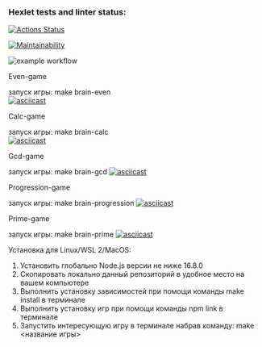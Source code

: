 ### Hexlet tests and linter status:
[![Actions Status](https://github.com/Difuster/frontend-project-lvl1/workflows/hexlet-check/badge.svg)](https://github.com/Difuster/frontend-project-lvl1/actions)

[![Maintainability](https://api.codeclimate.com/v1/badges/0378869195d334ce3c6e/maintainability)](https://codeclimate.com/github/Difuster/frontend-project-lvl1/maintainability)

![example workflow](https://github.com/Difuster/frontend-project-lvl1/actions/workflows/linter.yml/badge.svg)

Even-game

запуск игры: make brain-even  
[![asciicast](https://asciinema.org/a/444327.svg)](https://asciinema.org/a/444327)

Calc-game

запуск игры: make brain-calc  
[![asciicast](https://asciinema.org/a/444700.svg)](https://asciinema.org/a/444700)

Gcd-game

запуск игры: make brain-gcd 
[![asciicast](https://asciinema.org/a/444717.svg)](https://asciinema.org/a/444717)

Progression-game

запуск игры: make brain-progression
[![asciicast](https://asciinema.org/a/444738.svg)](https://asciinema.org/a/444738)

Prime-game

запуск игры: make brain-prime
[![asciicast](https://asciinema.org/a/444744.svg)](https://asciinema.org/a/444744)

Установка для Linux/WSL 2/MacOS:

1. Установить глобально Node.js версии не ниже 16.8.0
2. Скопировать локально данный репозиторий в удобное место на вашем компьютере
3. Выполнить установку зависимостей при помощи команды make install в терминале
4. Выполнить установку игр при помощи команды npm link в терминале
5. Запустить интересующую игру в терминале набрав команду: make <название игры>